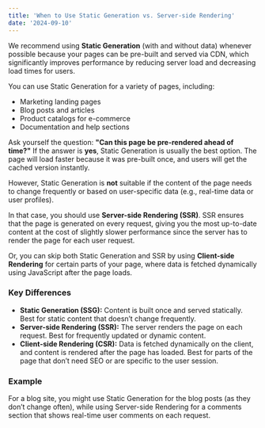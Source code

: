 ```yaml
---
title: 'When to Use Static Generation vs. Server-side Rendering'
date: '2024-09-10'
---
```


We recommend using **Static Generation** (with and without data) whenever possible because your pages can be pre-built and served via CDN, which significantly improves performance by reducing server load and decreasing load times for users.

You can use Static Generation for a variety of pages, including:

- Marketing landing pages
- Blog posts and articles
- Product catalogs for e-commerce
- Documentation and help sections

Ask yourself the question: **"Can this page be pre-rendered ahead of time?"** If the answer is **yes**, Static Generation is usually the best option. The page will load faster because it was pre-built once, and users will get the cached version instantly.

However, Static Generation is **not** suitable if the content of the page needs to change frequently or based on user-specific data (e.g., real-time data or user profiles). 

In that case, you should use **Server-side Rendering (SSR)**. SSR ensures that the page is generated on every request, giving you the most up-to-date content at the cost of slightly slower performance since the server has to render the page for each user request.

Or, you can skip both Static Generation and SSR by using **Client-side Rendering** for certain parts of your page, where data is fetched dynamically using JavaScript after the page loads.

### Key Differences

- **Static Generation (SSG):** Content is built once and served statically. Best for static content that doesn’t change frequently.
- **Server-side Rendering (SSR):** The server renders the page on each request. Best for frequently updated or dynamic content.
- **Client-side Rendering (CSR):** Data is fetched dynamically on the client, and content is rendered after the page has loaded. Best for parts of the page that don’t need SEO or are specific to the user session.

### Example

For a blog site, you might use Static Generation for the blog posts (as they don’t change often), while using Server-side Rendering for a comments section that shows real-time user comments on each request.
